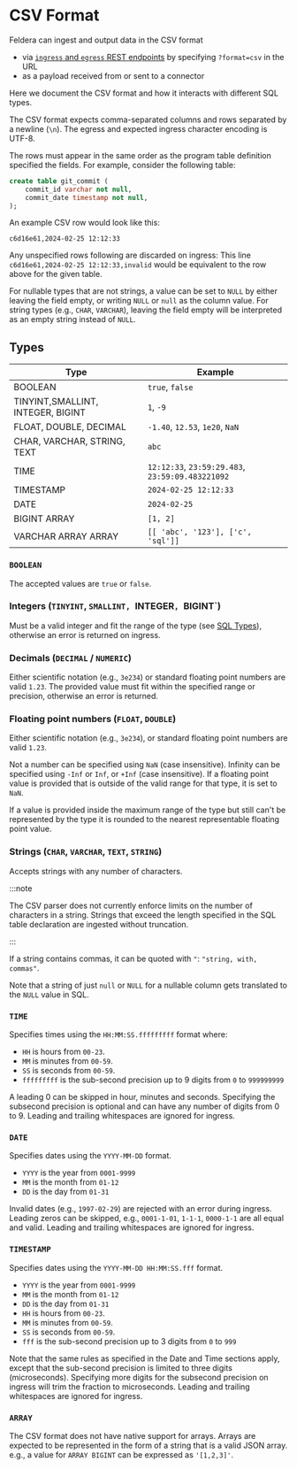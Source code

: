 # CSV Format

Feldera can ingest and output data in the CSV format
- via [`ingress` and `egress` REST endpoints](/docs/tutorials/basics/part2) by specifying `?format=csv` in the URL
- as a payload received from or sent to a connector

Here we document the CSV format and how it interacts with different SQL types.

The CSV format expects comma-separated columns and rows
separated by a newline (`\n`). The egress and expected ingress character
encoding is UTF-8.

The rows must appear in the same order as the program table definition specified
the fields. For example, consider the following table:

```sql
create table git_commit (
    commit_id varchar not null,
    commit_date timestamp not null,
);
```

An example CSV row would look like this:

```csv
c6d16e61,2024-02-25 12:12:33
```

Any unspecified rows following are discarded on ingress: This line
`c6d16e61,2024-02-25 12:12:33,invalid` would be equivalent to the row above for
the given table.

For nullable types that are not strings, a value can be set to `NULL` by either
leaving the field empty, or writing `NULL` or `null` as the column value. For
string types (e.g., `CHAR`, `VARCHAR`), leaving the field empty will be
interpreted as an empty string instead of `NULL`.

## Types

| Type                                    | Example                                         |
|-----------------------------------------|-------------------------------------------------|
| BOOLEAN                                 | `true`, `false`                                 |
| TINYINT,SMALLINT, INTEGER, BIGINT       |  `1`, `-9`                                      |
| FLOAT, DOUBLE, DECIMAL                  | `-1.40`, `12.53`, `1e20`, `NaN`                 |
| CHAR, VARCHAR, STRING, TEXT             | `abc`                                           |
| TIME                                    | `12:12:33`, `23:59:29.483`, `23:59:09.483221092`|
| TIMESTAMP                               | `2024-02-25 12:12:33`                           |
| DATE                                    | `2024-02-25`                                    |
| BIGINT ARRAY                            | `[1, 2]`                                        |
| VARCHAR ARRAY ARRAY                     | `[[ 'abc', '123'], ['c', 'sql']]`               |

### `BOOLEAN`

The accepted values are `true` or `false`.

### Integers (`TINYINT`, `SMALLINT, `INTEGER`, `BIGINT`)

Must be a valid integer and fit the range of the type (see [SQL
Types](../sql/types.md)), otherwise an error is returned on ingress.

### Decimals (`DECIMAL` / `NUMERIC`)

Either scientific notation (e.g., `3e234`) or standard floating point numbers
are valid `1.23`. The provided value must fit within the specified range or
precision, otherwise an error is returned.

### Floating point numbers (`FLOAT`, `DOUBLE`)

Either scientific notation (e.g., `3e234`), or standard floating point numbers
are valid `1.23`.

Not a number can be specified using `NaN` (case insensitive). Infinity
can be specified using `-Inf` or `Inf`, or `+Inf` (case insensitive).
If a floating point value is provided that is outside of the valid range
for that type, it is set to `NaN`.

If a value is provided inside the maximum range of the type but still
can't be represented by the type it is rounded to the nearest representable
floating point value.

### Strings (`CHAR`, `VARCHAR`, `TEXT`, `STRING`)

Accepts strings with any number of characters.

:::note

The CSV parser does not currently enforce limits on the number
of characters in a string.  Strings that exceed the length
specified in the SQL table declaration are ingested
without truncation.

:::

If a string contains commas, it can be quoted with `"`: `"string, with, commas"`.

Note that a string of just `null` or `NULL` for a nullable column gets
translated to the `NULL` value in SQL.

### `TIME`

Specifies times using the `HH:MM:SS.fffffffff` format where:

- `HH` is hours from `00-23`.
- `MM` is minutes from `00-59`.
- `SS` is seconds from `00-59`.
- `fffffffff` is the sub-second precision up to 9 digits from `0` to `999999999`

A leading 0 can be skipped in hour, minutes and seconds. Specifying the
subsecond precision is optional and can have any number of digits from 0 to 9.
Leading and trailing whitespaces are ignored for ingress.

### `DATE`

Specifies dates using the `YYYY-MM-DD` format.

- `YYYY` is the year from `0001-9999`
- `MM` is the month from `01-12`
- `DD` is the day from `01-31`

Invalid dates (e.g., `1997-02-29`) are rejected with an error during ingress.
Leading zeros can be skipped, e.g., `0001-1-01`, `1-1-1`, `0000-1-1` are all
equal and valid. Leading and trailing whitespaces are ignored for ingress.

### `TIMESTAMP`

Specifies dates using the `YYYY-MM-DD HH:MM:SS.fff` format.

- `YYYY` is the year from `0001-9999`
- `MM` is the month from `01-12`
- `DD` is the day from `01-31`
- `HH` is hours from `00-23`.
- `MM` is minutes from `00-59`.
- `SS` is seconds from `00-59`.
- `fff` is the sub-second precision up to 3 digits from `0` to `999`

Note that the same rules as specified in the Date and Time sections apply,
except that the sub-second precision is limited to three digits (microseconds).
Specifying more digits for the subsecond precision on ingress will trim the
fraction to microseconds. Leading and trailing whitespaces are ignored
for ingress.

### `ARRAY`

The CSV format does not have native support for arrays. Arrays are expected to
be represented in the form of a string that is a valid JSON array. e.g., a value
for `ARRAY BIGINT` can be expressed as `'[1,2,3]'`.
